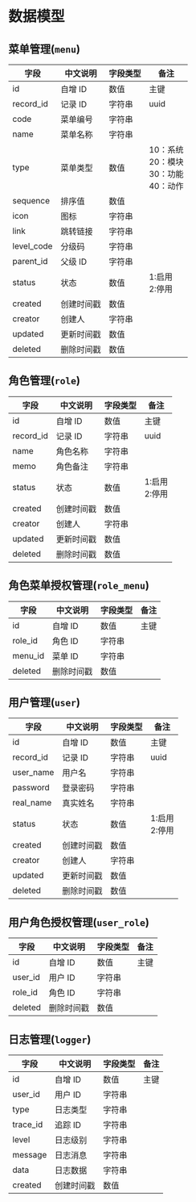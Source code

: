 # 数据模型

## 菜单管理(`menu`)

| 字段       | 中文说明   | 字段类型 | 备注                                               |
| ---------- | ---------- | -------- | -------------------------------------------------- |
| id         | 自增 ID    | 数值     | 主键                                               |
| record_id  | 记录 ID    | 字符串   | uuid                                               |
| code       | 菜单编号   | 字符串   |                                                    |
| name       | 菜单名称   | 字符串   |                                                    |
| type       | 菜单类型   | 数值     | 10：系统<br/> 20：模块 <br/>30：功能 <br/>40：动作 |
| sequence   | 排序值     | 数值     |                                                    |
| icon       | 图标       | 字符串   |                                                    |
| link       | 跳转链接   | 字符串   |                                                    |
| level_code | 分级码     | 字符串   |                                                    |
| parent_id  | 父级 ID    | 字符串   |                                                    |
| status     | 状态       | 数值     | 1:启用<br/> 2:停用                                 |
| created    | 创建时间戳 | 数值     |                                                    |
| creator    | 创建人     | 字符串   |                                                    |
| updated    | 更新时间戳 | 数值     |                                                    |
| deleted    | 删除时间戳 | 数值     |                                                    |

## 角色管理(`role`)

| 字段      | 中文说明   | 字段类型 | 备注               |
| --------- | ---------- | -------- | ------------------ |
| id        | 自增 ID    | 数值     | 主键               |
| record_id | 记录 ID    | 字符串   | uuid               |
| name      | 角色名称   | 字符串   |                    |
| memo      | 角色备注   | 字符串   |                    |
| status    | 状态       | 数值     | 1:启用<br/> 2:停用 |
| created   | 创建时间戳 | 数值     |                    |
| creator   | 创建人     | 字符串   |                    |
| updated    | 更新时间戳 | 数值     |                                                    |
| deleted   | 删除时间戳 | 数值     |                    |

## 角色菜单授权管理(`role_menu`)

| 字段    | 中文说明   | 字段类型 | 备注 |
| ------- | ---------- | -------- | ---- |
| id      | 自增 ID    | 数值     | 主键 |
| role_id | 角色 ID    | 字符串   |      |
| menu_id | 菜单 ID    | 字符串   |      |
| deleted | 删除时间戳 | 数值     |      |

## 用户管理(`user`)

| 字段      | 中文说明   | 字段类型 | 备注               |
| --------- | ---------- | -------- | ------------------ |
| id        | 自增 ID    | 数值     | 主键               |
| record_id | 记录 ID    | 字符串   | uuid               |
| user_name | 用户名     | 字符串   |                    |
| password  | 登录密码   | 字符串   |                    |
| real_name | 真实姓名   | 字符串   |                    |
| status    | 状态       | 数值     | 1:启用<br/> 2:停用 |
| created   | 创建时间戳 | 数值     |                    |
| creator   | 创建人     | 字符串   |                    |
| updated   | 更新时间戳 | 数值     |                    |
| deleted   | 删除时间戳 | 数值     |                    |

## 用户角色授权管理(`user_role`)

| 字段    | 中文说明   | 字段类型 | 备注 |
| ------- | ---------- | -------- | ---- |
| id      | 自增 ID    | 数值     | 主键 |
| user_id | 用户 ID    | 字符串   |      |
| role_id | 角色 ID    | 字符串   |      |
| deleted | 删除时间戳 | 数值     |      |

## 日志管理(`logger`)

| 字段     | 中文说明   | 字段类型 | 备注 |
| -------- | ---------- | -------- | ---- |
| id       | 自增 ID    | 数值     | 主键 |
| user_id  | 用户 ID    | 字符串   |      |
| type     | 日志类型   | 字符串   |      |
| trace_id | 追踪 ID    | 字符串   |      |
| level    | 日志级别   | 字符串   |      |
| message  | 日志消息   | 字符串   |      |
| data     | 日志数据   | 字符串   |      |
| created  | 创建时间戳 | 数值     |      |
